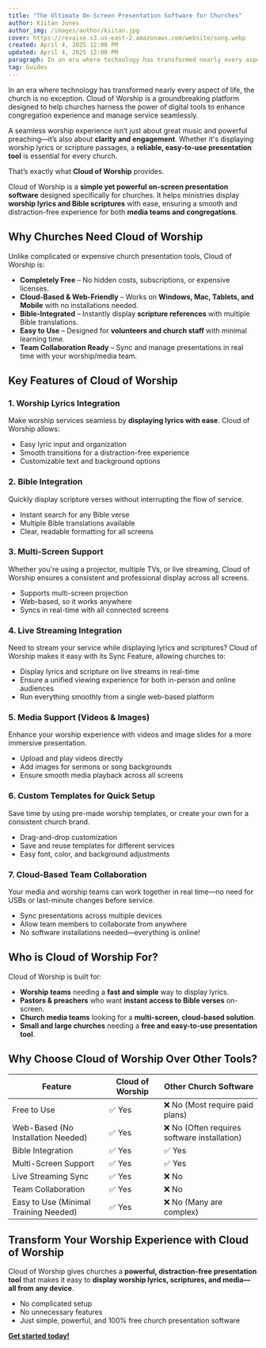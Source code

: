 ```yaml
---
title: "The Ultimate On-Screen Presentation Software for Churches"
author: Kiitan Jones
author_img: /images/author/kiitan.jpg
cover: https://revaise.s3.us-east-2.amazonaws.com/website/song.webp
created: April 4, 2025 12:00 PM
updated: April 4, 2025 12:00 PM
paragraph: In an era where technology has transformed nearly every aspect of life, the church is no exception. Cloud of Worship is a groundbreaking platform designed to help churches harness the power of digital tools to enhance congregation experience and manage service seamlessly.
tag: Guides
---
```


In an era where technology has transformed nearly every aspect of life, the church is no exception. Cloud of Worship is a groundbreaking platform designed to help churches harness the power of digital tools to enhance congregation experience and manage service seamlessly.

A seamless worship experience isn’t just about great music and powerful preaching—it’s also about **clarity and engagement**. Whether it's displaying worship lyrics or scripture passages, a **reliable, easy-to-use presentation tool** is essential for every church.

That’s exactly what **Cloud of Worship** provides.

Cloud of Worship is a **simple yet powerful on-screen presentation software** designed specifically for churches. It helps ministries display **worship lyrics and Bible scriptures** with ease, ensuring a smooth and distraction-free experience for both **media teams and congregations**.

## Why Churches Need Cloud of Worship

Unlike complicated or expensive church presentation tools, Cloud of Worship is:

- **Completely Free** – No hidden costs, subscriptions, or expensive licenses.  
- **Cloud-Based & Web-Friendly** – Works on **Windows, Mac, Tablets, and Mobile** with no installations needed.  
- **Bible-Integrated** – Instantly display **scripture references** with multiple Bible translations.  
- **Easy to Use** – Designed for **volunteers and church staff** with minimal learning time.  
- **Team Collaboration Ready** – Sync and manage presentations in real time with your worship/media team.

## Key Features of Cloud of Worship

### **1. Worship Lyrics Integration**

Make worship services seamless by **displaying lyrics with ease**. Cloud of Worship allows:

- Easy lyric input and organization  
- Smooth transitions for a distraction-free experience  
- Customizable text and background options

### 2. Bible Integration

Quickly display scripture verses without interrupting the flow of service.

- Instant search for any Bible verse  
- Multiple Bible translations available  
- Clear, readable formatting for all screens

### 3. Multi-Screen Support

Whether you're using a projector, multiple TVs, or live streaming, Cloud of Worship ensures a consistent and professional display across all screens.

- Supports multi-screen projection  
- Web-based, so it works anywhere  
- Syncs in real-time with all connected screens

### 4. Live Streaming Integration

Need to stream your service while displaying lyrics and scriptures? Cloud of Worship makes it easy with its Sync Feature, allowing churches to:

- Display lyrics and scripture on live streams in real-time  
- Ensure a unified viewing experience for both in-person and online audiences  
- Run everything smoothly from a single web-based platform

### 5. Media Support (Videos & Images)

Enhance your worship experience with videos and image slides for a more immersive presentation.

- Upload and play videos directly  
- Add images for sermons or song backgrounds  
- Ensure smooth media playback across all screens

### 6. Custom Templates for Quick Setup

Save time by using pre-made worship templates, or create your own for a consistent church brand.

- Drag-and-drop customization  
- Save and reuse templates for different services  
- Easy font, color, and background adjustments

### 7. Cloud-Based Team Collaboration

Your media and worship teams can work together in real time—no need for USBs or last-minute changes before service.

- Sync presentations across multiple devices  
- Allow team members to collaborate from anywhere  
- No software installations needed—everything is online\!

## **Who is Cloud of Worship For?**

Cloud of Worship is built for:

- **Worship teams** needing a **fast and simple** way to display lyrics.  
- **Pastors & preachers** who want **instant access to Bible verses** on-screen.  
- **Church media teams** looking for a **multi-screen, cloud-based solution**.  
- **Small and large churches** needing a **free and easy-to-use presentation tool**.

## **Why Choose Cloud of Worship Over Other Tools?**

| Feature | Cloud of Worship | Other Church Software |
| ----- | ----- | ----- |
| Free to Use |✅ Yes | ❌ No (Most require paid plans) |
| Web-Based (No Installation Needed) |✅ Yes | ❌ No (Often requires software installation) |
| Bible Integration |✅ Yes |✅ Yes |
| Multi-Screen Support |✅ Yes |✅ Yes |
| Live Streaming Sync |✅ Yes | ❌ No |
| Team Collaboration |✅ Yes | ❌ No |
| Easy to Use (Minimal Training Needed) |✅ Yes | ❌ No (Many are complex) |

## Transform Your Worship Experience with Cloud of Worship

Cloud of Worship gives churches a **powerful, distraction-free presentation tool** that makes it easy to **display worship lyrics, scriptures, and media—all from any device**.

- No complicated setup
- No unnecessary features 
- Just simple, powerful, and 100% free church presentation software

[**Get started today\!**](https://cloudofworship.com)